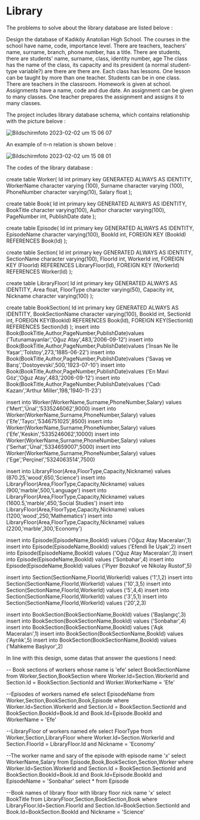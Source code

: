 # Library

The problems to solve about the library database are listed belove : 

Design the database of Kadıköy Anatolian High School.
  The courses in the school have name, code, importance level.
  There are teachers, teachers' name, surname, branch, phone number, has a title.
  There are students, there are students' name, surname, class, identity number, age
  The class has the name of the class, its capacity and its president (a normal student-type
  variable?) are there are there are.
  Each class has lessons.
  One lesson can be taught by more than one teacher.
  Students can be in one class.
  There are teachers in the classroom.
  Homework is given at school. Assignments have a name, code and due date. 
  An assignment can be given to many classes. One teacher prepares the assignment and assigns it to many classes.


The project includes library database schema, which contains relationship with the picture belove : 

![Bildschirmfoto 2023-02-02 um 15 06 07](https://user-images.githubusercontent.com/120198895/216320235-17827208-4860-4e36-a536-8624ce033416.png)

An example of n-n relation is shown belove : 

![Bildschirmfoto 2023-02-02 um 15 08 01](https://user-images.githubusercontent.com/120198895/216320583-ef302a9a-a14e-4fff-80a5-f130c92d1f43.png)

The codes of the library database : 

create table Worker(
Id int primary key GENERATED ALWAYS AS IDENTITY,
WorkerName character varying (100),
Surname character varying (100),
PhoneNumber character varying(10),
Salary float
);

create table Book(
Id int primary key GENERATED ALWAYS AS IDENTITY,
BookTitle character varying(100),
Author character varying(100),
PageNumber int,
PublishDate date
);

create table Episode(
Id int primary key GENERATED ALWAYS AS IDENTITY,
EpisodeName character varying(100),
BookId int,
FOREIGN KEY (BookId) REFERENCES Book(Id)
);

create table Section(
Id int primary key GENERATED ALWAYS AS IDENTITY,
SectionName character varying(100),
FloorId int,
WorkerId int,
FOREIGN KEY (FloorId) REFERENCES LibraryFloor(Id),
FOREIGN KEY (WorkerId) REFERENCES Worker(Id)
);

create table LibraryFloor(
Id int primary key GENERATED ALWAYS AS IDENTITY,
Area float,
FloorType character varying(50),
Capacity int,
Nickname character varying(100)
);

create table BookSection(
Id int primary key GENERATED ALWAYS AS IDENTITY,
BookSectionName character varying(100),
BookId int,
SectionId int,
FOREIGN KEY(BookId) REFERENCES Book(Id),
FOREIGN KEY(SectionId) REFERENCES Section(Id)
);
insert into Book(BookTitle,Author,PageNumber,PublishDate)values ('Tutunamayanlar','Oğuz Atay',483,'2006-09-12')
insert into Book(BookTitle,Author,PageNumber,PublishDate)values ('İnsan Ne İle Yaşar','Tolstoy',273,'1885-06-22')
insert into Book(BookTitle,Author,PageNumber,PublishDate)values ('Savaş ve Barış','Dostoyevski',500,'1923-07-10')
insert into Book(BookTitle,Author,PageNumber,PublishDate)values ('En Mavi Göz','Oğuz Atay',483,'2006-09-12')
insert into Book(BookTitle,Author,PageNumber,PublishDate)values ('Cadı Kazanı','Arthur Miller',198,'1940-11-23')

insert into Worker(WorkerName,Surname,PhoneNumber,Salary) values ('Mert','Ünal','5335246062',9000)
insert into Worker(WorkerName,Surname,PhoneNumber,Salary) values ('Efe','Taycı','5346751025',8500)
insert into Worker(WorkerName,Surname,PhoneNumber,Salary) values ('Efe','Keskin','5335246062',10000)
insert into Worker(WorkerName,Surname,PhoneNumber,Salary) values ('Serhat','Ünal','5334659007',5000)
insert into Worker(WorkerName,Surname,PhoneNumber,Salary) values ('Ege','Perçinel','5324063514',7500)

insert into LibraryFloor(Area,FloorType,Capacity,Nickname) values (870.25,'wood',650,'Science')
insert into LibraryFloor(Area,FloorType,Capacity,Nickname) values (900,'marble',500,'Language')
insert into LibraryFloor(Area,FloorType,Capacity,Nickname) values (1600.5,'marble',450,'Social Studies')
insert into LibraryFloor(Area,FloorType,Capacity,Nickname) values (1200,'wood',250,'Mathematics')
insert into LibraryFloor(Area,FloorType,Capacity,Nickname) values (2200,'marble',300,'Economy')

insert into Episode(EpisodeName,BookId) values ('Oğuz Atay Maceraları',1)
insert into Episode(EpisodeName,BookId) values ('Efendi İle Uşak',2)
insert into Episode(EpisodeName,BookId) values ('Oğuz Atay Maceraları',3)
insert into Episode(EpisodeName,BookId) values ('Sonbahar',4)
insert into Episode(EpisodeName,BookId) values ('Piyer Bozukof ve Nikolay Rustof',5)

insert into Section(SectionName,FloorId,WorkerId) values ('1',1,2)
insert into Section(SectionName,FloorId,WorkerId) values ('10',3,5)
insert into Section(SectionName,FloorId,WorkerId) values ('5',4,4)
insert into Section(SectionName,FloorId,WorkerId) values ('3',5,1)
insert into Section(SectionName,FloorId,WorkerId) values ('20',2,3)

insert into BookSection(BookSectionName,BookId) values ('Başlangıç',3)
insert into BookSection(BookSectionName,BookId) values ('Sonbahar',4)
insert into BookSection(BookSectionName,BookId) values ('Aşk Maceraları',1)
insert into BookSection(BookSectionName,BookId) values ('Ayrılık',5)
insert into BookSection(BookSectionName,BookId) values ('Mahkeme Başlıyor',2)

In line with this design, some datas that answer the questions I need:

-- Book sections of workers whose name is 'efe'
select BookSectionName from Worker,Section,BookSection
where Worker.Id=Section.WorkerId
and Section.Id = BookSection.SectionId
and Worker.WorkerName = 'Efe'

--Episodes of workers named efe
select EpisodeName 
from Worker,Section,BookSection,Book,Episode
where Worker.Id=Section.WorkerId
and Section.Id = BookSection.SectionId
and BookSection.BookId=Book.Id
and Book.Id=Episode.BookId
and WorkerName = 'Efe' 

--LibraryFloor of workers named efe 
select FloorType from Worker,Section,LibraryFloor
where Worker.Id=Section.WorkerId
and Section.FloorId = LibraryFloor.Id
and Nickname = 'Economy'

--The worker name and sary of the episode with episode name 'x'
select WorkerName,Salary from Episode,Book,BookSection,Section,Worker
where Worker.Id=Section.WorkerId
and Section.Id = BookSection.SectionId
and BookSection.BookId=Book.Id
and Book.Id=Episode.BookId
and EpisodeName = 'Sonbahar'
select * from Episode

--Book names of library floor with library floor nick name 'x'
select BookTitle from LibraryFloor,Section,BookSection,Book
where LibraryFloor.Id=Section.FloorId
and Section.Id=BookSection.SectionId
and Book.Id=BookSection.BookId
and Nickname = 'Science'
